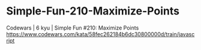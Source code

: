 # Simple-Fun-210-Maximize-Points
Codewars | 6 kyu | Simple Fun #210: Maximize Points
https://www.codewars.com/kata/58fec262184b6dc30800000d/train/javascript
